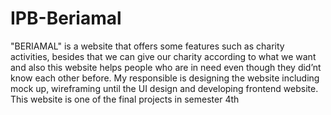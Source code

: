 # IPB-Beriamal
"BERIAMAL" is a website that offers some features such as charity activities, besides that we can give our charity according to what we want and also this website helps people who are in need even though they did’nt know each other before. My responsible is designing the website including mock up, wireframing until the UI design and developing frontend website. This website is one of the final projects in semester 4th
